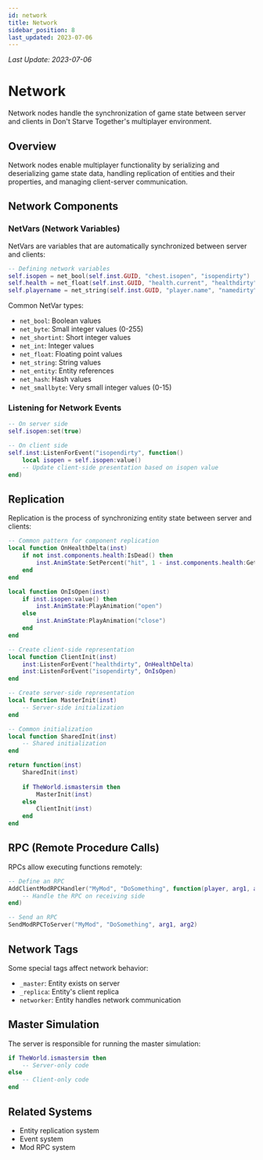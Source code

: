 ```yaml
---
id: network
title: Network
sidebar_position: 8
last_updated: 2023-07-06
---
```

*Last Update: 2023-07-06*
# Network

Network nodes handle the synchronization of game state between server and clients in Don't Starve Together's multiplayer environment.

## Overview

Network nodes enable multiplayer functionality by serializing and deserializing game state data, handling replication of entities and their properties, and managing client-server communication.

## Network Components

### NetVars (Network Variables)

NetVars are variables that are automatically synchronized between server and clients:

```lua
-- Defining network variables
self.isopen = net_bool(self.inst.GUID, "chest.isopen", "isopendirty")
self.health = net_float(self.inst.GUID, "health.current", "healthdirty")
self.playername = net_string(self.inst.GUID, "player.name", "namedirty")
```

Common NetVar types:
- `net_bool`: Boolean values
- `net_byte`: Small integer values (0-255)
- `net_shortint`: Short integer values
- `net_int`: Integer values
- `net_float`: Floating point values
- `net_string`: String values
- `net_entity`: Entity references
- `net_hash`: Hash values
- `net_smallbyte`: Very small integer values (0-15)

### Listening for Network Events

```lua
-- On server side
self.isopen:set(true)

-- On client side
self.inst:ListenForEvent("isopendirty", function()
    local isopen = self.isopen:value()
    -- Update client-side presentation based on isopen value
end)
```

## Replication

Replication is the process of synchronizing entity state between server and clients:

```lua
-- Common pattern for component replication
local function OnHealthDelta(inst)
    if not inst.components.health:IsDead() then
        inst.AnimState:SetPercent("hit", 1 - inst.components.health:GetPercent())
    end
end

local function OnIsOpen(inst)
    if inst.isopen:value() then
        inst.AnimState:PlayAnimation("open")
    else
        inst.AnimState:PlayAnimation("close")
    end
end

-- Create client-side representation
local function ClientInit(inst)
    inst:ListenForEvent("healthdirty", OnHealthDelta)
    inst:ListenForEvent("isopendirty", OnIsOpen)
end

-- Create server-side representation
local function MasterInit(inst)
    -- Server-side initialization
end

-- Common initialization
local function SharedInit(inst)
    -- Shared initialization
end

return function(inst)
    SharedInit(inst)
    
    if TheWorld.ismastersim then
        MasterInit(inst)
    else
        ClientInit(inst)
    end
end
```

## RPC (Remote Procedure Calls)

RPCs allow executing functions remotely:

```lua
-- Define an RPC
AddClientModRPCHandler("MyMod", "DoSomething", function(player, arg1, arg2)
    -- Handle the RPC on receiving side
end)

-- Send an RPC
SendModRPCToServer("MyMod", "DoSomething", arg1, arg2)
```

## Network Tags

Some special tags affect network behavior:
- `_master`: Entity exists on server
- `_replica`: Entity's client replica
- `networker`: Entity handles network communication

## Master Simulation

The server is responsible for running the master simulation:

```lua
if TheWorld.ismastersim then
    -- Server-only code
else
    -- Client-only code
end
```

## Related Systems

- Entity replication system
- Event system
- Mod RPC system 
